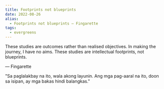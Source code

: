 ```yaml
---
title: Footprints not blueprints
date: 2022-08-26
alias:
  - Footprints not blueprints — Fingarette
tags:
  - evergreens
---
```

These studies are outcomes rather than realised objectives. In making the journey, I have no aims. These studies are intellectual footprints, not blueprints.

— Fingarette

"Sa paglalakbay na ito, wala akong layunin. Ang mga pag-aaral na ito, doon sa isipan, ay mga bakas hindi balangkas."